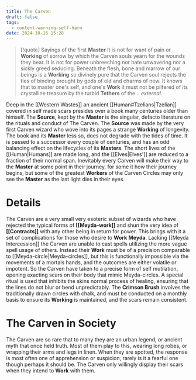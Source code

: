 ```yaml
---
title: The Carven
draft: false
tags:
  - content-warning-self-harm
date: 2024-10-16 15:28
---
```

> [!quote] Sayings of the first **Master**
> It is not for want of pain or **Working** of sorrow by which the Carven souls yearn for the wounds they bear. It is not for power unbreeching nor hate unwavering nor a sickly greed seducing. Beneath the flesh, bone and marrow of our beings is a **Working** so divinely pure that the Carven soul rejects the ties of binding brought by gods of old and charms of new. It knows that to master one's self, and one's **Work** it must not be pilfered of its crystalline treasure by the turbid **Tethers** of the... *external*.

Deep in the [[Western Wastes]] an ancient [[Human#Tzelians|Tzelian]] covered in self made scars presides over a book many centuries older than himself. The **Source**, kept by the **Master** is the singular, defacto literature on the rituals and conduct of The Carven. The **Source** was made by the very first Carven wizard who wove into its pages a strange **Working** of longevity. The book and its **Master** less so, does not degrade with the tides of time. It is passed to a successor every couple of centuries, and has an odd balancing effect on the lifecycles of its **Masters**. The short lives of the [[Human|Humans]] are made long, and the [[Elves|Elves']] are reduced to a fraction of their normal span. Inevitably every Carven will make their way to the **Master** at some point in their journey, for some it how their journey begins, but some of the greatest **Workers** of the Carven Circles may only see the **Master** as the last light dies in their eyes.
# Details
The Carven are a very small very esoteric subset of wizards who have rejected the typical forms of **[[Meyda-work]]** and shun the very idea of **[[Contracts]]** with any other being in return for power. This brings with it a set of complications for those who desire to **Work** **Meyda**. Lacking [[Meyda Intercession]] the Carven are unable to cast spells utilizing the more vague spell usage of others. Instead their **Work** must be of a precision comparable to [[Meyda-circle|Meyda-circles]], but this is functionally impossible via the movements of a mortals hands, and the outcomes are either volatile or impotent. So the Carven have taken to a precise form of self mutilation, opening exacting scars on their body that mimic Meyda-circles. A special ritual is used that inhibits the skins normal process of healing, ensuring that the lines do not blur or bend unpredictably. The **Crimson Brush** involves the traditionally drawn circles with chalk, and must be conducted on a monthly basis to ensure its **Working** is maintained, and the scars remain consistent. 
# The Carven in Society
The Carven are so rare that to many they are an urban legend, or ancient myth that once held truth. Most of them play to this, wearing long robes, or wrapping their arms and legs in linen. When they are spotted, the response is most often one of apprehension or suspicion, rarely is it a fearful one though perhaps it should be. The Carven only willingly display their scars when they intend to **Work** with them.